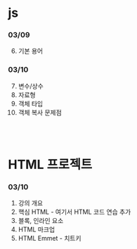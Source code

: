 # js

### 03/09 
  6. 기본 용어


### 03/10 
  7. 변수/상수 
  8. 자료형 
  9. 객체 타입
  10. 객체 복사 문제점

<br>
<br>

# HTML 프로젝트

### 03/10
  1. 강의 개요
  2. 핵심 HTML - 여기서 HTML 코드 연습 추가
  3. 블록, 인라인 요소
  4. HTML 마크업
  5. HTML Emmet - 치트키
